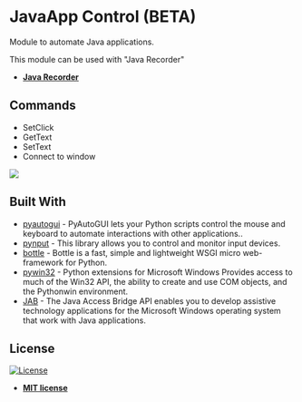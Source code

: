 # JavaApp Control (BETA)
Module to automate Java applications.

This module can be used with "Java Recorder"

<ul>
  <li>
    <strong>
      <a href="https://github.com/rocketbot-cl/JavaRecorder/">Java Recorder</a>
    </strong> 
  </li>  
</ul>

## Commands

- SetClick
- GetText
- SetText
- Connect to window

<img src="https://i.imgur.com/x2TwCFC.png"/>

## Built With

- [pyautogui](https://pyautogui.readthedocs.io/en/latest/) - PyAutoGUI lets your Python scripts control the mouse and keyboard to automate interactions with other applications..
- [pynput](https://pynput.readthedocs.io/en/latest/) - This library allows you to control and monitor input devices.
- [bottle](https://bottlepy.org/docs/dev/) - Bottle is a fast, simple and lightweight WSGI micro web-framework for Python.
- [pywin32](https://github.com/mhammond/pywin32) - Python extensions for Microsoft Windows Provides access to much of the Win32 API, the ability to create and use COM objects, and the Pythonwin environment.
- [JAB](https://docs.oracle.com/javase/accessbridge/2.0.2/api.htm) - The Java Access Bridge API enables you to develop assistive technology applications for the Microsoft Windows operating system that work with Java applications.

<h2>License</h2>

<p><a href="http://badges.mit-license.org" rel="nofollow"><img src="https://camo.githubusercontent.com/107590fac8cbd65071396bb4d04040f76cde5bde/687474703a2f2f696d672e736869656c64732e696f2f3a6c6963656e73652d6d69742d626c75652e7376673f7374796c653d666c61742d737175617265" alt="License" data-canonical-src="http://img.shields.io/:license-mit-blue.svg?style=flat-square" style="max-width:100%;"></a></p>

<ul>
  <li><strong><a href="http://opensource.org/licenses/mit-license.php" rel="nofollow">MIT license</a></strong></li>
</ul>  

